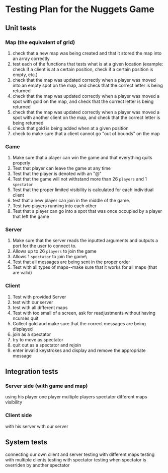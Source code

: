 # Testing Plan for the Nuggets Game

## Unit tests

### Map (the equivalent of grid)
1. check that a new map was being created and that it stored the map into an array correctly
2. test each of the functions that tests what is at a given location (example: check if a client is at a certain position, check if a certain position is empty, etc.)
3. check that the map was updated correctly when a player was moved into an empty spot on the map, and check that the correct letter is being returned
4. check that the map was updated correctly when a player was moved a spot with gold on the map, and check that the correct letter is being returned
5. check that the map was updated correctly when a player was moved a spot with another client on the map, and check that the correct letter is being returned
6. check that gold is being added when at a given position
7. check to make sure that a client cannot go "out of bounds" on the map


### Game
1. Make sure that a player can win the game and that everything quits properly
2. Test that player can leave the game at any time
3. Test that the player is denoted with an "@"
4. Test that the game will not withstand more than 26 `players` and 1 `spectator`
5. Test that the proper limited visibility is calculated for each individual client
6. test that a new player can join in the middle of the game.
7. Test two players running into each other
8. Test that a player can go into a spot that was once occupied by a player that left the game


### Server
1. Make sure that the server reads the inputted arguments and outputs a port for the user to connect to.
2. Allows up to 26 `players` to join the game
3. Allows 1 `spectator` to join the game\
4. Test that all messages are being sent in the proper order
5. Test with all types of maps--make sure that it works for all maps (that are valid)


### Client
1. Test with provided Server
2. test with our server
3. test with all different maps
4. Test with too small of a screen, ask for readjustments without having ncurses quit
5. Collect gold and make sure that the correct messages are being displayed
6. join as a spectator
7. try to move as spectator
8. quit out as a spectator and rejoin
9. enter invalid keystrokes and display and remove the appropriate message


## Integration tests

### Server side (with game and map)
using his player
one player
multiple players
spectator
different maps
visibility

### Client side
with his server
with our server


## System tests
connecting our own client and server
testing with different maps
testing with multiple clients
testing with spectator
testing when spectator is overriden by another spectator
